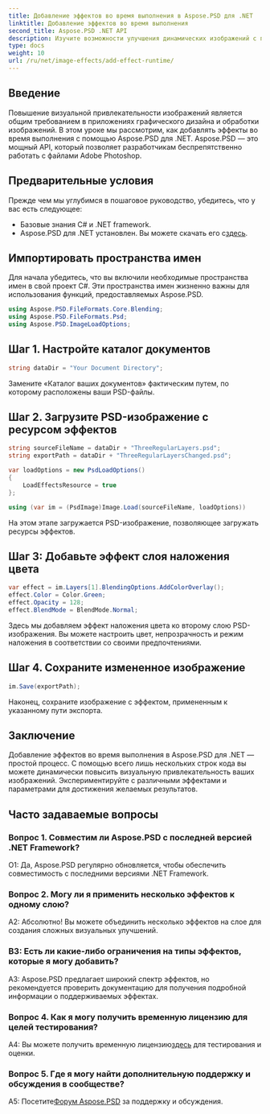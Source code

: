 ```yaml
---
title: Добавление эффектов во время выполнения в Aspose.PSD для .NET
linktitle: Добавление эффектов во время выполнения
second_title: Aspose.PSD .NET API
description: Изучите возможности улучшения динамических изображений с помощью Aspose.PSD для .NET. Легко добавляйте эффекты во время выполнения.
type: docs
weight: 10
url: /ru/net/image-effects/add-effect-runtime/
---
```

## Введение

Повышение визуальной привлекательности изображений является общим требованием в приложениях графического дизайна и обработки изображений. В этом уроке мы рассмотрим, как добавлять эффекты во время выполнения с помощью Aspose.PSD для .NET. Aspose.PSD — это мощный API, который позволяет разработчикам беспрепятственно работать с файлами Adobe Photoshop. 

## Предварительные условия

Прежде чем мы углубимся в пошаговое руководство, убедитесь, что у вас есть следующее:

- Базовые знания C# и .NET framework.
-  Aspose.PSD для .NET установлен. Вы можете скачать его с[здесь](https://releases.aspose.com/psd/net/).

## Импортировать пространства имен

Для начала убедитесь, что вы включили необходимые пространства имен в свой проект C#. Эти пространства имен жизненно важны для использования функций, предоставляемых Aspose.PSD.

```csharp
using Aspose.PSD.FileFormats.Core.Blending;
using Aspose.PSD.FileFormats.Psd;
using Aspose.PSD.ImageLoadOptions;
```

## Шаг 1. Настройте каталог документов

```csharp
string dataDir = "Your Document Directory";
```

Замените «Каталог ваших документов» фактическим путем, по которому расположены ваши PSD-файлы.

## Шаг 2. Загрузите PSD-изображение с ресурсом эффектов

```csharp
string sourceFileName = dataDir + "ThreeRegularLayers.psd";
string exportPath = dataDir + "ThreeRegularLayersChanged.psd";

var loadOptions = new PsdLoadOptions()
{
    LoadEffectsResource = true
};

using (var im = (PsdImage)Image.Load(sourceFileName, loadOptions))
```

На этом этапе загружается PSD-изображение, позволяющее загружать ресурсы эффектов.

## Шаг 3: Добавьте эффект слоя наложения цвета

```csharp
var effect = im.Layers[1].BlendingOptions.AddColorOverlay();
effect.Color = Color.Green;
effect.Opacity = 128;
effect.BlendMode = BlendMode.Normal;
```

Здесь мы добавляем эффект наложения цвета ко второму слою PSD-изображения. Вы можете настроить цвет, непрозрачность и режим наложения в соответствии со своими предпочтениями.

## Шаг 4. Сохраните измененное изображение

```csharp
im.Save(exportPath);
```

Наконец, сохраните изображение с эффектом, примененным к указанному пути экспорта.

## Заключение

Добавление эффектов во время выполнения в Aspose.PSD для .NET — простой процесс. С помощью всего лишь нескольких строк кода вы можете динамически повысить визуальную привлекательность ваших изображений. Экспериментируйте с различными эффектами и параметрами для достижения желаемых результатов.

## Часто задаваемые вопросы

### Вопрос 1. Совместим ли Aspose.PSD с последней версией .NET Framework?

О1: Да, Aspose.PSD регулярно обновляется, чтобы обеспечить совместимость с последними версиями .NET Framework.

### Вопрос 2. Могу ли я применить несколько эффектов к одному слою?

А2: Абсолютно! Вы можете объединить несколько эффектов на слое для создания сложных визуальных улучшений.

### В3: Есть ли какие-либо ограничения на типы эффектов, которые я могу добавить?

A3: Aspose.PSD предлагает широкий спектр эффектов, но рекомендуется проверить документацию для получения подробной информации о поддерживаемых эффектах.

### Вопрос 4. Как я могу получить временную лицензию для целей тестирования?

 A4: Вы можете получить временную лицензию[здесь](https://purchase.aspose.com/temporary-license/) для тестирования и оценки.

### Вопрос 5. Где я могу найти дополнительную поддержку и обсуждения в сообществе?

 A5: Посетите[Форум Aspose.PSD](https://forum.aspose.com/c/psd/34) за поддержку и обсуждения.